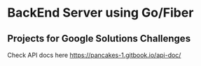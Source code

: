 # BackEnd Server using Go/Fiber

## Projects for Google Solutions Challenges

Check API docs here https://pancakes-1.gitbook.io/api-doc/
